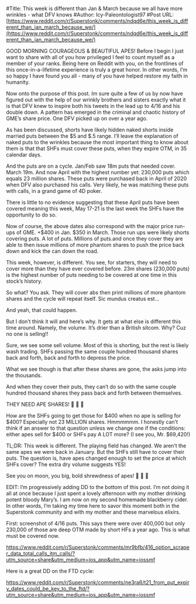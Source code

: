 #Title: This week is different than Jan & March because we all have more wrinkles - what DFV knows
#Author: Icy-Paleontologist97
#Post URL: [https://www.reddit.com/r/Superstonk/comments/ndqd6e/this_week_is_different_than_jan_march_because_we/](https://www.reddit.com/r/Superstonk/comments/ndqd6e/this_week_is_different_than_jan_march_because_we/)


GOOD MORNING COURAGEOUS & BEAUTIFUL APES! Before I begin I just want to share with all of you how privileged I feel to count myself as a member of your ranks. Being here on Reddit with you, on the frontlines of this once-in-a-lifetime experience is truly a great honor. In other words, I’m so happy I have found you all - many of you have helped restore my faith in humanity.

Now onto the purpose of this post. Im sure quite a few of us by now have figured out with the help of our wrinkly brothers and sisters exactly what it is that DFV knew to inspire both his tweets in the lead up to 4/16 and his double down. A pattern has emerged in the criminal and chaotic history of GME’s share price. One DFV picked up on over a year ago.

As has been discussed, shorts have likely hidden naked shorts inside married puts between the $5 and $.5 range. I’ll leave the explanation of naked puts to the wrinkles because the most important thing to know about them is that that SHFs must cover these puts, when they expire OTM, in 35 calendar days.

And the puts are on a cycle. Jan/Feb saw 18m puts that needed cover. March 19m. And now April with the highest number yet: 230,000 puts which equals 23 million shares. These puts were purchased back in April of 2020 when DFV also purchased his calls. Very likely, he was matching these puts with calls, in a grand game of 4D poker. 

There is little to no evidence suggesting that these April puts have been covered meaning this week, May 17-21 is the last week the SHFs have the opportunity to do so.

Now of course, the above dates also correspond with the major price run-ups of GME. +$400 in Jan. $350 in March. Those run ups were likely shorts covering puts. A lot of puts. Millions of puts.and once they cover they are able to then issue millions of more phantom shares to push the price back down and kick the can down the road.

This week, however, is different. You see, for starters, they will need to cover more than they have ever covered before. 23m shares (230,000 puts) is the highest number of puts needing to be covered at one time in this stock’s history.

So what? You ask. They will cover abs then print millions of more phantom shares and the cycle will repeat itself. Sic mundus creatus est…

And yeah, that could happen.

But I don’t think it will and here’s why. It gets at what else is different this time around. Namely, the volume. It’s drier than a British sitcom. Why? Cuz no one is selling!!

Sure, we see some sell volume. Most of this is shorting, but the rest is likely wash trading. SHFs passing the same couple hundred thousand shares back and forth, back and forth to depress the price.

What we see though is that after these shares are gone, the asks jump into the thousands.

And when they cover their puts, they can’t do so with the same couple hundred thousand shares they pass back and forth between themselves.

THEY NEED APE SHARES! 🍌 🍌 🍌 

How are the SHFs going to get those for $400 when no ape is selling for $400? Especially not 23 MILLION shares. Hmmmmmm. I honestly can’t think if an answer to that question unless we change one if the conditions: either apes sell for $400 or SHFs pay A LOT more? (I see you, Mr. $69,420!)

TL;DR: This week is different. The playing field has changed. We aren’t the same apes we were back in January. But the SHFs still have to cover their puts. The question is, have apes changed enough to set the price at which SHFs cover? The extra dry volume suggests YES!

See you on moon, you big, bold shrewdness of apes! 🌙 🚀 🍌

EDIT: I’m progressively adding DD to the bottom of this post. I’m not doing it all at once because I just spent a lovely afternoon with my mother drinking potent bloody Mary’s. I am now on my second homemade blackberry cider. In other words, I’m taking my time here to savor this moment both in the Superstonk community and with my mother and these marvelous elixirs.

First: screenshot of 4/16 puts. This says there were over 400,000 but only 230,000 of those are deep OTM made by short HFs a year ago. This is what must be covered now.

https://www.reddit.com/r/Superstonk/comments/mr9bfb/416_option_scraper_data_total_calls_itm_calls/?utm_source=share&utm_medium=ios_app&utm_name=iossmf

Here is a great DD on the FTD cycle:

https://www.reddit.com/r/Superstonk/comments/ne3ra6/t21_from_put_expiry_dates_could_be_key_to_the_ftd/?utm_source=share&utm_medium=ios_app&utm_name=iossmf